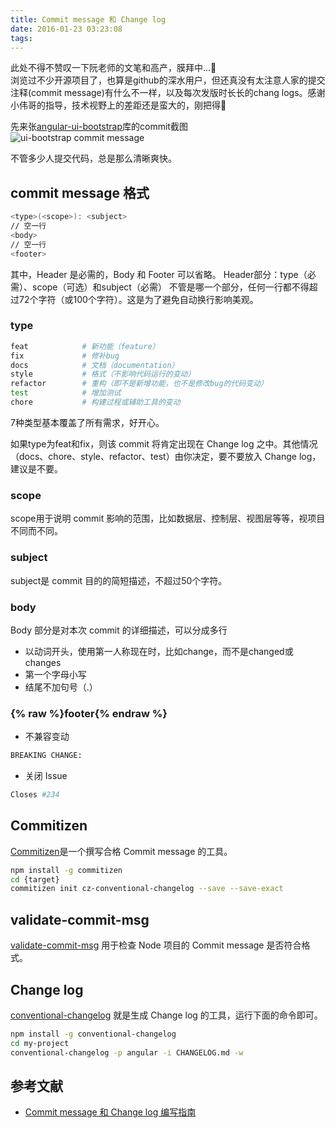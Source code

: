 ```yaml
---
title: Commit message 和 Change log
date: 2016-01-23 03:23:08
tags:
---
```

此处不得不赞叹一下阮老师的文笔和高产，膜拜中...🚬  
浏览过不少开源项目了，也算是github的深水用户，但还真没有太注意人家的提交注释(commit message)有什么不一样，以及每次发版时长长的chang logs。感谢小伟哥的指导，技术视野上的差距还是蛮大的，刚把得💪

先来张[angular-ui-bootstrap](https://github.com/angular-ui/bootstrap)库的commit截图  
![ui-bootstrap commit message](http://i.niupic.com/images/2016/01/23/TF2n76.png)

不管多少人提交代码，总是那么清晰爽快。
<!-- more -->
## commit message 格式

```bash
<type>(<scope>): <subject>
// 空一行
<body>
// 空一行
<footer>
```
其中，Header 是必需的，Body 和 Footer 可以省略。 
Header部分：type（必需）、scope（可选）和subject（必需） 
不管是哪一个部分，任何一行都不得超过72个字符（或100个字符）。这是为了避免自动换行影响美观。

### type

```bash
feat            # 新功能（feature）
fix             # 修补bug
docs            # 文档（documentation）
style           # 格式（不影响代码运行的变动）
refactor        # 重构（即不是新增功能，也不是修改bug的代码变动）
test            # 增加测试
chore           # 构建过程或辅助工具的变动
```
7种类型基本覆盖了所有需求，好开心。

如果type为feat和fix，则该 commit 将肯定出现在 Change log 之中。其他情况（docs、chore、style、refactor、test）由你决定，要不要放入 Change log，建议是不要。

### scope
scope用于说明 commit 影响的范围，比如数据层、控制层、视图层等等，视项目不同而不同。

### subject
subject是 commit 目的的简短描述，不超过50个字符。

### body
Body 部分是对本次 commit 的详细描述，可以分成多行

* 以动词开头，使用第一人称现在时，比如change，而不是changed或changes
* 第一个字母小写
* 结尾不加句号（.）

### {% raw %}footer{% endraw %}

* 不兼容变动

```bash
BREAKING CHANGE:
```
* 关闭 Issue

```bash
Closes #234
```

## Commitizen

[Commitizen](https://github.com/commitizen/cz-cli)是一个撰写合格 Commit message 的工具。

```bash
npm install -g commitizen
cd {target}
commitizen init cz-conventional-changelog --save --save-exact
```

## validate-commit-msg

[validate-commit-msg](https://github.com/kentcdodds/validate-commit-msg) 用于检查 Node 项目的 Commit message 是否符合格式。

## Change log
[conventional-changelog](https://github.com/ajoslin/conventional-changelog) 就是生成 Change log 的工具，运行下面的命令即可。

```bash
npm install -g conventional-changelog
cd my-project
conventional-changelog -p angular -i CHANGELOG.md -w
```

## 参考文献
* [Commit message 和 Change log 编写指南](http://www.ruanyifeng.com/blog/2016/01/commit_message_change_log.html)